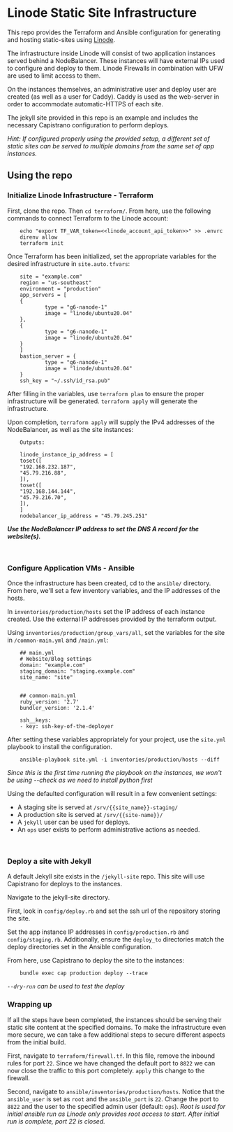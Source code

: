 Linode Static Site Infrastructure
===============

This repo provides the Terraform and Ansible configuration for generating and hosting static-sites using [Linode](https://linode.com).

The infrastructure inside Linode will consist of two application instances served behind a NodeBalancer. These instances will have external IPs used to configure and deploy to them. Linode Firewalls in combination with UFW are used to limit access to them. 

On the instances themselves, an administrative user and deploy user are created (as well as a user for Caddy). Caddy is used as the web-server in order to accommodate automatic-HTTPS of each site. 

The jekyll site provided in this repo is an example and includes the necessary Capistrano configuration to perform deploys.

_Hint: If configured properly using the provided setup, a different set of static sites can be served to multiple domains from the same set of app instances._

## Using the repo

### Initialize Linode Infrastructure - Terraform

First, clone the repo. Then `cd terraform/`. From here, use the following commands to connect Terraform to the Linode account:

        echo "export TF_VAR_token=<<linode_account_api_token>>" >> .envrc
        direnv allow
        terraform init

Once Terraform has been initialized, set the appropriate variables for the desired infrastructure in `site.auto.tfvars`:

        site = "example.com"
        region = "us-southeast"
        environment = "production"
        app_servers = [
        {
                type = "g6-nanode-1"
                image = "linode/ubuntu20.04"
        },
        {
                type = "g6-nanode-1"
                image = "linode/ubuntu20.04"
        }
        ]
        bastion_server = {
                type = "g6-nanode-1"
                image = "linode/ubuntu20.04"
        }
        ssh_key = "~/.ssh/id_rsa.pub"

After filling in the variables, use `terraform plan` to ensure the proper infrastructure will be generated. `terraform apply` will generate the infrastructure.

Upon completion, `terraform apply` will supply the IPv4 addresses of the NodeBalancer, as well as the site instances:

        Outputs:

        linode_instance_ip_address = [
        toset([
        "192.168.232.187",
        "45.79.216.88",
        ]),
        toset([
        "192.168.144.144",
        "45.79.216.70",
        ]),
        ]
        nodebalancer_ip_address = "45.79.245.251"

**_Use the NodeBalancer IP address to set the DNS A record for the website(s)._**

<br>


### Configure Application VMs - Ansible

Once the infrastructure has been created, cd to the `ansible/` directory. From here, we'll set a few inventory variables, and the IP addresses of the hosts.

In `inventories/production/hosts` set the IP address of each instance created. Use the external IP addresses provided by the terraform output.

Using `inventories/production/group_vars/all`, set the variables for the site in `/common-main.yml` and `/main.yml`:

        ## main.yml
        # Website/Blog settings
        domain: "example.com"
        staging_domain: "staging.example.com"
        site_name: "site"


        ## common-main.yml
        ruby_version: '2.7'
        bundler_version: '2.1.4'

        ssh__keys:
        - key: ssh-key-of-the-deployer

After setting these variables appropriately for your project, use the `site.yml` playbook to install the configuration. 

        ansible-playbook site.yml -i inventories/production/hosts --diff

_Since this is the first time running the playbook on the instances, we won't be using --check as we need to install python first_

Using the defaulted configuration will result in a few convenient settings:

- A staging site is served at `/srv/{{site_name}}-staging/`
- A production site is served at `/srv/{{site-name}}/`
- A `jekyll` user can be used for deploys.
- An `ops` user exists to perform administrative actions as needed.

<br>

### Deploy a site with Jekyll

A default Jekyll site exists in the `/jekyll-site` repo. This site will use Capistrano for deploys to the instances.

Navigate to the jekyll-site directory. 

First, look in `config/deploy.rb` and set the ssh url of the repository storing the site.

Set the app instance IP addresses in `config/production.rb` and `config/staging.rb`. Additionally, ensure the `deploy_to` directories match the deploy directories set in the Ansible configuration.

From here, use Capistrano to deploy the site to the instances:

        bundle exec cap production deploy --trace

_`--dry-run` can be used to test the deploy_

### Wrapping up

If all the steps have been completed, the instances should be serving their static site content at the specified domains. To make the infrastructure even more secure, we can take a few additional steps to secure different aspects from the initial build.

First, navigate to `terraform/firewall.tf`. In this file, remove the inbound rules for port `22`. Since we have changed the default port to `8822` we can now close the traffic to this port completely. `apply` this change to the firewall.

Second, navigate to `ansible/inventories/production/hosts`. Notice that the `ansible_user` is set as `root` and the `ansible_port` is `22`. Change the port to `8822` and the user to the specified admin user (default: `ops`). _Root is used for initial ansible run as Linode only provides root access to start. After initial run is complete, port 22 is closed._